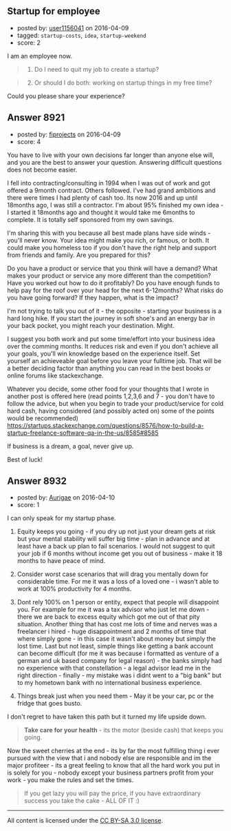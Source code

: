 ## Startup for employee

- posted by: [user1156041](https://stackexchange.com/users/1181136/user1156041) on 2016-04-09
- tagged: `startup-costs`, `idea`, `startup-weekend`
- score: 2

I am an employee now. 

> 1) Do I need to quit my job to create a startup?

> 2) Or should I do both: working on startup things in my free time?

Could you please share your experience?


## Answer 8921

- posted by: [fiprojects](https://stackexchange.com/users/5370155/fiprojects) on 2016-04-09
- score: 4

You have to live with your own decisions far longer than anyone else will, and you are the best to answer your question.  Answering difficult questions does not become easier.

I fell into contracting/consulting in 1994 when I was out of work and got offered a 9month contract. Others followed. I've had grand ambitions and there were times I had plenty of cash too. Its now 2016 and up until 18months ago, I was still a contractor. I'm about 95% finished my own idea - I started it 18months ago and thought it would take me 6months to complete. It is totally self sponsored from my own savings.

I'm sharing this with you because all best made plans have side winds - you'll never know. Your idea might make you rich, or famous, or both. It could make you homeless too if you don't have the right help and support from friends and family. Are you prepared for this?

Do you have a product or service that you think will have a demand? What makes your product or service any more different than the competition? Have you worked out how to do it profitably? Do you have enough funds to help pay for the roof over your head for the next 6-12months? What risks do you have going forward? If they happen, what is the impact?

I'm not trying to talk you out of it - the opposite - starting your business is a hard long hike. If you start the journey in soft shoe's and an energy bar in your back pocket, you might reach your destination. Might.

I suggest you both work and put some time/effort into your business idea over the comming months. It reduces risk and even if you don't achieve all your goals, you'll win knowledge based on the experience itself. Set yourself an achieveable goal before you leave your fulltime job. That will be a better deciding factor than anything you can read in the best books or online forums like stackexchange.

Whatever you decide, some other food for your thoughts that I wrote in another post is offered here (read points 1,2,3,6 and 7 - you don't have to follow the advice, but when you begin to trade your product/service for cold hard cash, having considered (and possibly acted on) some of the points would be recommended)
https://startups.stackexchange.com/questions/8576/how-to-build-a-startup-freelance-software-qa-in-the-us/8585#8585

If business is a dream, a goal, never give up.

Best of luck!


## Answer 8932

- posted by: [Aurigae](https://stackexchange.com/users/2012842/aurigae) on 2016-04-10
- score: 1


I can only speak for my startup phase.

 1. Equity keeps you going - if you dry up not just your dream gets at risk but your mental stability will suffer big time - plan in advance and at least have a back up plan to fail scenarios. I would not suggest to quit your job if 6 months without income get you out of business - make it 18 months to have peace of mind.

 2. Consider worst case scenarios that will drag you mentally down for considerable time. For me it was a loss of a loved one - i wasn't able to work at 100% productivity for 4 months.

 3. Dont rely 100% on 1 person or entity, expect that people will disappoint you.
For example for me it was a tax advisor who just let me down - there we are back to excess equity which got me out of that pity situation. 
Another thing that has cost me lots of time and nerves was a freelancer i hired - huge disappointment and 2 months of time that where simply gone - in this case it wasn't about money but simply the lost time. 
Last but not least, simple things like getting a bank account can become difficult (for me it was because i formatted as venture of a german and uk based company for legal reason) - the banks simply had no experience with that constellation - a legal advisor lead me in the right direction - finally - my mistake was i didnt went to a "big bank" but to my hometown bank with no international business experience.

 4. Things break just when you need them - May it be your car, pc or the fridge that goes busto.


I don't regret to have taken this path but it turned my life upside down. 

> **Take care for your health** - its the motor (beside cash) that keeps you going.

 Now the sweet cherries at the end - its by far the most fulfilling thing i ever pursued with the view that i and nobody else are responsible and im the major profiteer - its a great feeling to know that all the hard work you put in is solely for you - nobody except your business partners profit from your work - you make the rules and set the times. 

> If you get lazy you will pay the price, if you have extraordinary
> success you take the cake - ALL OF IT :)


 



---

All content is licensed under the [CC BY-SA 3.0 license](https://creativecommons.org/licenses/by-sa/3.0/).
